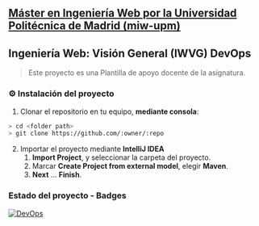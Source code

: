 ## [Máster en Ingeniería Web por la Universidad Politécnica de Madrid (miw-upm)](http://miw.etsisi.upm.es)

## Ingeniería Web: Visión General (IWVG) DevOps

> Este proyecto es una Plantilla de apoyo docente de la asignatura.

### :gear: Instalación del proyecto

1. Clonar el repositorio en tu equipo, **mediante consola**:

```sh
> cd <folder path>
> git clone https://github.com/:owner/:repo
```

2. Importar el proyecto mediante **IntelliJ IDEA**
    1. **Import Project**, y seleccionar la carpeta del proyecto.
    2. Marcar **Create Project from external model**, elegir **Maven**.
    3. **Next** … **Finish**.

### Estado del proyecto - Badges


[![DevOps](https://github.com/Sergiomerayo/iwvg-devops-merayo-sergio/actions/workflows/test-sonar.yml/badge.svg)](https://github.com/Sergiomerayo/iwvg-devops-merayo-sergio/actions/workflows/test-sonar.yml)
